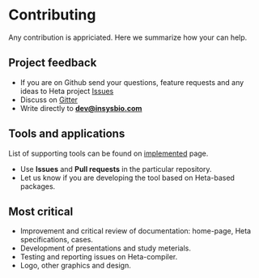 # Contributing

Any contribution is appriciated. Here we summarize how your can help.

## Project feedback

- If you are on Github send your questions, feature requests and any ideas to Heta project [Issues](https://github.com/hetalang/hetalang.github.io/issues/)
- Discuss on [Gitter](https://gitter.im/hetalang/community?source=orgpage)
- Write directly to **dev@insysbio.com**

## Tools and applications

List of supporting tools can be found on [implemented](implemented) page.

- Use **Issues** and **Pull requests** in the particular repository.
- Let us know if you are developing the tool based on Heta-based packages.

## Most critical

- Improvement and critical review of documentation: home-page, Heta specifications, cases.
- Development of presentations and study meterials.
- Testing and reporting issues on Heta-compiler.
- Logo, other graphics and design.
